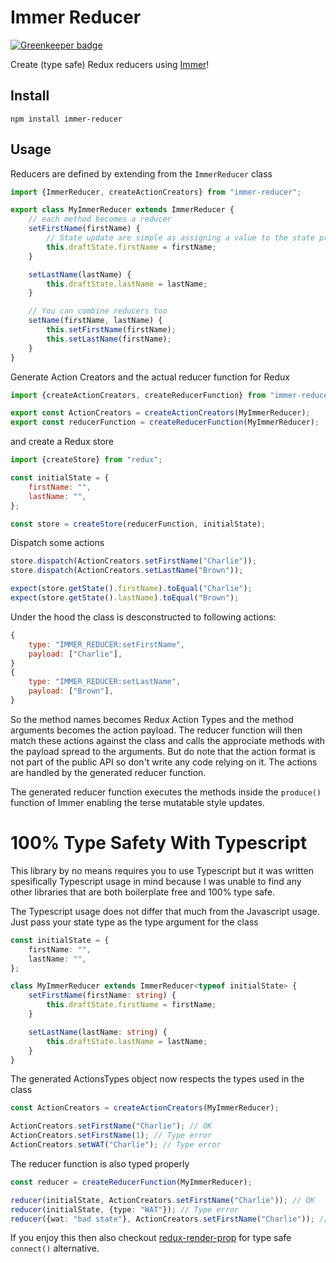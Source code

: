 # Immer Reducer

[![Greenkeeper badge](https://badges.greenkeeper.io/epeli/immer-reducer.svg)](https://greenkeeper.io/)

Create (type safe) Redux reducers using [Immer](https://github.com/mweststrate/immer)!

## Install

    npm install immer-reducer

## Usage

Reducers are defined by extending from the `ImmerReducer` class

```js
import {ImmerReducer, createActionCreators} from "immer-reducer";

export class MyImmerReducer extends ImmerReducer {
    // each method becomes a reducer
    setFirstName(firstName) {
        // State update are simple as assigning a value to the state property thanks to Immer
        this.draftState.firstName = firstName;
    }

    setLastName(lastName) {
        this.draftState.lastName = lastName;
    }

    // You can combine reducers too
    setName(firstName, lastName) {
        this.setFirstName(firstName);
        this.setLastName(firstName);
    }
}
```

Generate Action Creators and the actual reducer function for Redux

```js
import {createActionCreators, createReducerFunction} from "immer-reducer";

export const ActionCreators = createActionCreators(MyImmerReducer);
export const reducerFunction = createReducerFunction(MyImmerReducer);
```

and create a Redux store

```js
import {createStore} from "redux";

const initialState = {
    firstName: "",
    lastName: "",
};

const store = createStore(reducerFunction, initialState);
```

Dispatch some actions

```js
store.dispatch(ActionCreators.setFirstName("Charlie"));
store.dispatch(ActionCreators.setLastName("Brown"));

expect(store.getState().firstName).toEqual("Charlie");
expect(store.getState().lastName).toEqual("Brown");
```

Under the hood the class is desconstructed to following actions:

```js
{
    type: "IMMER_REDUCER:setFirstName",
    payload: ["Charlie"],
}
{
    type: "IMMER_REDUCER:setLastName",
    payload: ["Brown"],
}
```

So the method names becomes Redux Action Types and the method arguments
becomes the action payload. The reducer function will then match these
actions against the class and calls the approciate methods with the payload
spread to the arguments. But do note that the action format is not part of
the public API so don't write any code relying on it. The actions are handled
by the generated reducer function.

The generated reducer function executes the methods inside the `produce()`
function of Immer enabling the terse mutatable style updates.

# 100% Type Safety With Typescript

This library by no means requires you to use Typescript but it was written
spesifically Typescript usage in mind because I was unable to find any other
libraries that are both boilerplate free and 100% type safe.

The Typescript usage does not differ that much from the Javascript usage.
Just pass your state type as the type argument for the class

```ts
const initialState = {
    firstName: "",
    lastName: "",
};

class MyImmerReducer extends ImmerReducer<typeof initialState> {
    setFirstName(firstName: string) {
        this.draftState.firstName = firstName;
    }

    setLastName(lastName: string) {
        this.draftState.lastName = lastName;
    }
}
```

The generated ActionsTypes object now respects the types used in the class

```ts
const ActionCreators = createActionCreators(MyImmerReducer);

ActionCreators.setFirstName("Charlie"); // OK
ActionCreators.setFirstName(1); // Type error
ActionCreators.setWAT("Charlie"); // Type error
```

The reducer function is also typed properly

```ts
const reducer = createReducerFunction(MyImmerReducer);

reducer(initialState, ActionCreators.setFirstName("Charlie")); // OK
reducer(initialState, {type: "WAT"}); // Type error
reducer({wat: "bad state"}, ActionCreators.setFirstName("Charlie")); // Type error
```

If you enjoy this then also checkout
[redux-render-prop](https://github.com/epeli/redux-render-prop) for type safe
`connect()` alternative.
